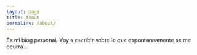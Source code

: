 ```yaml
---
layout: page
title: About
permalink: /about/
---
```


Es mi blog personal. Voy a escribir sobre lo que espontaneamente se me ocurra...
